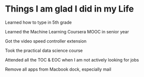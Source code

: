 # Things I am glad I did in my Life

Learned how to type in 5th grade

Learned the Machine Learning Coursera MOOC in senior year

Got the video speed controller extension

Took the practical data science course 

Attended all the TOC & EOC when I am not actively looking for jobs

Remove all apps from Macbook dock, especially mail